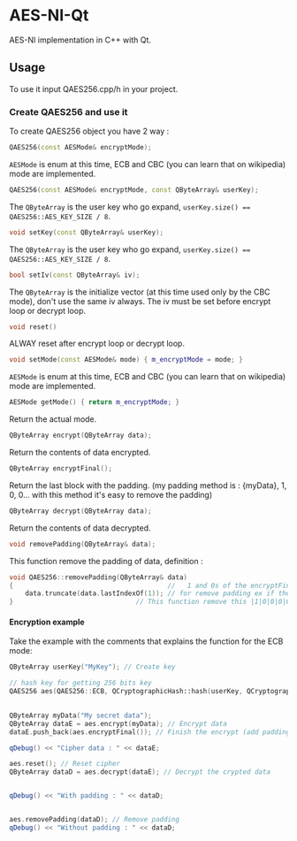 # AES-NI-Qt
AES-NI implementation in C++ with Qt.

## Usage

To use it input QAES256.cpp/h in your project.

### Create QAES256 and use it

To create QAES256 object you have 2 way :

```cpp
QAES256(const AESMode& encryptMode);
```

`AESMode` is enum at this time, ECB and CBC (you can learn that on wikipedia) mode are implemented.

```cpp
QAES256(const AESMode& encryptMode, const QByteArray& userKey);
```

The `QByteArray` is the user key who go expand, `userKey.size() == QAES256::AES_KEY_SIZE / 8`.

```cpp
void setKey(const QByteArray& userKey);
```

The `QByteArray` is the user key who go expand, `userKey.size() == QAES256::AES_KEY_SIZE / 8`.

```cpp
bool setIv(const QByteArray& iv);
```

The `QByteArray` is the initialize vector (at this time used only by the CBC mode), don't use the same iv always.
The iv must be set before encrypt loop or decrypt loop.

```cpp
void reset()
```

ALWAY reset after encrypt loop or decrypt loop.

```cpp
void setMode(const AESMode& mode) { m_encryptMode = mode; }
```

`AESMode` is enum at this time, ECB and CBC (you can learn that on wikipedia) mode are implemented.

```cpp
AESMode getMode() { return m_encryptMode; }
```

Return the actual mode.

```cpp
QByteArray encrypt(QByteArray data);
```

Return the contents of data encrypted.

```cpp
QByteArray encryptFinal();
```

Return the last block with the padding. (my padding method is : {myData}, 1, 0, 0... with this method it's easy to remove the padding)

```cpp
QByteArray decrypt(QByteArray data);
```

Return the contents of data decrypted.

```cpp
void removePadding(QByteArray& data);
```

This function remove the padding of data, definition : 
```cpp
void QAES256::removePadding(QByteArray& data)
{										//   1 and 0s of the encryptFinal function
	data.truncate(data.lastIndexOf(1)); // for remove padding ex if the last block is : |M|y|D|a|t|a|t|e|s|t|1|0|0|0|0|0|
}								// This function remove this |1|0|0|0|0|0| for make : MyDatatest
```

#### Encryption example

Take the example with the comments that explains the function for the ECB mode:

```cpp
QByteArray userKey("MyKey"); // Create key

// hash key for getting 256 bits key
QAES256 aes(QAES256::ECB, QCryptographicHash::hash(userKey, QCryptographicHash::Sha256));

																						  // The data to encrypt
QByteArray myData("My secret data");
QByteArray dataE = aes.encrypt(myData); // Encrypt data
dataE.push_back(aes.encryptFinal()); // Finish the encrypt (add padding and the last block)

qDebug() << "Cipher data : " << dataE;

aes.reset(); // Reset cipher
QByteArray dataD = aes.decrypt(dataE); // Decrypt the crypted data


qDebug() << "With padding : " << dataD;


aes.removePadding(dataD); // Remove padding
qDebug() << "Without padding : " << dataD;
```
